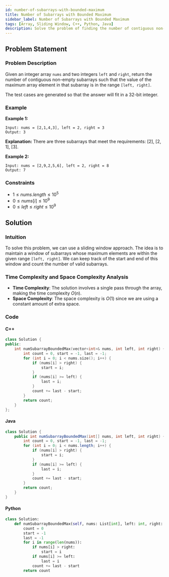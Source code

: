 ```yaml
---
id: number-of-subarrays-with-bounded-maximum
title: Number of Subarrays with Bounded Maximum
sidebar_label: Number of Subarrays with Bounded Maximum
tags: [Array, Sliding Window, C++, Python, Java]
description: Solve the problem of finding the number of contiguous non-empty subarrays where the maximum element is within a given range.
---
```


## Problem Statement

### Problem Description

Given an integer array `nums` and two integers `left` and `right`, return the number of contiguous non-empty subarrays such that the value of the maximum array element in that subarray is in the range `[left, right]`.

The test cases are generated so that the answer will fit in a 32-bit integer.

### Example

**Example 1:**
```
Input: nums = [2,1,4,3], left = 2, right = 3
Output: 3
```
**Explanation:** There are three subarrays that meet the requirements: [2], [2, 1], [3].


**Example 2:**
```
Input: nums = [2,9,2,5,6], left = 2, right = 8
Output: 7
```

### Constraints

- $1 \leq nums.length \leq 10^5$
- $0 \leq nums[i] \leq 10^9$
- $0 \leq left \leq right \leq 10^9$

## Solution

### Intuition

To solve this problem, we can use a sliding window approach. The idea is to maintain a window of subarrays whose maximum elements are within the given range `[left, right]`. We can keep track of the start and end of this window and count the number of valid subarrays.

### Time Complexity and Space Complexity Analysis

- **Time Complexity**: The solution involves a single pass through the array, making the time complexity $O(n)$.
- **Space Complexity**: The space complexity is $O(1)$ since we are using a constant amount of extra space.

### Code

#### C++

```cpp
class Solution {
public:
    int numSubarrayBoundedMax(vector<int>& nums, int left, int right) {
        int count = 0, start = -1, last = -1;
        for (int i = 0; i < nums.size(); i++) {
            if (nums[i] > right) {
                start = i;
            }
            if (nums[i] >= left) {
                last = i;
            }
            count += last - start;
        }
        return count;
    }
};
```

#### Java
```java
class Solution {
    public int numSubarrayBoundedMax(int[] nums, int left, int right) {
        int count = 0, start = -1, last = -1;
        for (int i = 0; i < nums.length; i++) {
            if (nums[i] > right) {
                start = i;
            }
            if (nums[i] >= left) {
                last = i;
            }
            count += last - start;
        }
        return count;
    }
}
```
#### Python
```python
class Solution:
    def numSubarrayBoundedMax(self, nums: List[int], left: int, right: int) -> int:
        count = 0
        start = -1
        last = -1
        for i in range(len(nums)):
            if nums[i] > right:
                start = i
            if nums[i] >= left:
                last = i
            count += last - start
        return count
```
